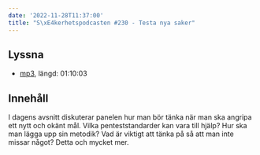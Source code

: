 ```yaml
---
date: '2022-11-28T11:37:00'
title: "S\xE4kerhetspodcasten #230 - Testa nya saker"
---
```

## Lyssna
* [mp3](https://traffic.libsyn.com/secure/sakerhetspodcasten/2022-11-09_TestaNytt.mp3?dest-id=117848), längd: 01:10:03

## Innehåll
I dagens avsnitt diskuterar panelen hur man bör tänka när man ska angripa ett nytt
och okänt mål. Vilka penteststandarder kan vara till hjälp? Hur ska man lägga upp
sin metodik? Vad är viktigt att tänka på så att man inte missar något? Detta och mycket mer.
